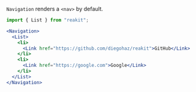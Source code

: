 `Navigation` renders a `<nav>` by default.

```jsx
import { List } from "reakit";

<Navigation>
  <List>
    <li>
      <Link href="https://github.com/diegohaz/reakit">GitHub</Link>
    </li>
    <li>
      <Link href="https://google.com">Google</Link>
    </li>
  </List>
</Navigation>
```

